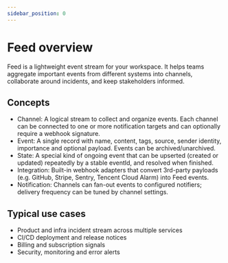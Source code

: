 ```yaml
---
sidebar_position: 0
---
```


# Feed overview

Feed is a lightweight event stream for your workspace. It helps teams aggregate important events from different systems into channels, collaborate around incidents, and keep stakeholders informed.

## Concepts

- Channel: A logical stream to collect and organize events. Each channel can be connected to one or more notification targets and can optionally require a webhook signature.
- Event: A single record with name, content, tags, source, sender identity, importance and optional payload. Events can be archived/unarchived.
- State: A special kind of ongoing event that can be upserted (created or updated) repeatedly by a stable eventId, and resolved when finished.
- Integration: Built-in webhook adapters that convert 3rd-party payloads (e.g. GitHub, Stripe, Sentry, Tencent Cloud Alarm) into Feed events.
- Notification: Channels can fan-out events to configured notifiers; delivery frequency can be tuned by channel settings.

## Typical use cases

- Product and infra incident stream across multiple services
- CI/CD deployment and release notices
- Billing and subscription signals
- Security, monitoring and error alerts
